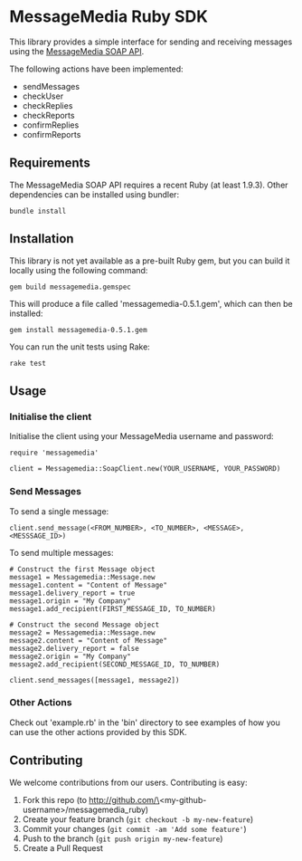 # MessageMedia Ruby SDK

This library provides a simple interface for sending and receiving messages using the [MessageMedia SOAP API](http://files.message-media.com.au/docs/MessageMedia_Messaging_Web_Service.pdf).

The following actions have been implemented:

  * sendMessages
  * checkUser
  * checkReplies
  * checkReports
  * confirmReplies
  * confirmReports

## Requirements

The MessageMedia SOAP API requires a recent Ruby (at least 1.9.3). Other dependencies can be installed using bundler:

    bundle install

## Installation

This library is not yet available as a pre-built Ruby gem, but you can build it locally using the following command:

    gem build messagemedia.gemspec

This will produce a file called 'messagemedia-0.5.1.gem', which can then be installed:

    gem install messagemedia-0.5.1.gem

You can run the unit tests using Rake:

    rake test

## Usage

### Initialise the client

Initialise the client using your MessageMedia username and password:

    require 'messagemedia'

    client = Messagemedia::SoapClient.new(YOUR_USERNAME, YOUR_PASSWORD)

### Send Messages

To send a single message:

    client.send_message(<FROM_NUMBER>, <TO_NUMBER>, <MESSAGE>, <MESSSAGE_ID>)

To send multiple messages:

    # Construct the first Message object
    message1 = Messagemedia::Message.new
    message1.content = "Content of Message"
    message1.delivery_report = true
    message1.origin = "My Company"
    message1.add_recipient(FIRST_MESSAGE_ID, TO_NUMBER)

    # Construct the second Message object
    message2 = Messagemedia::Message.new
    message2.content = "Content of Message"
    message2.delivery_report = false
    message2.origin = "My Company"
    message2.add_recipient(SECOND_MESSAGE_ID, TO_NUMBER)

    client.send_messages([message1, message2])

### Other Actions

Check out 'example.rb' in the 'bin' directory to see examples of how you can use the other actions provided by this SDK.

## Contributing

We welcome contributions from our users. Contributing is easy:

  1.  Fork this repo (to http://github.com/\<my-github-username\>/messagemedia_ruby)
  2.  Create your feature branch (`git checkout -b my-new-feature`)
  3.  Commit your changes (`git commit -am 'Add some feature'`)
  4.  Push to the branch (`git push origin my-new-feature`)
  5.  Create a Pull Request
